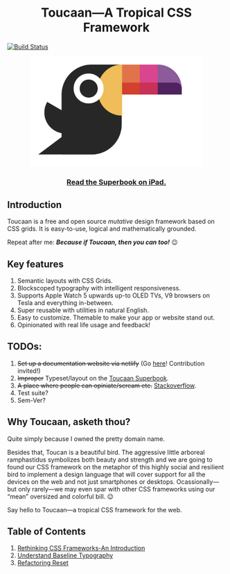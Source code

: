 <h1 align="center">Toucaan—A Tropical CSS Framework</h1>

[![Build Status](https://github.com/bookiza/toucaan/workflows/CI/badge.svg)](https://github.com/bookiza/toucaan/actions?workflow=CI)

<div align="center">
  <a href="http://toucaan.com">
    <img src="./assets/toucaan.png" alt="Toucaan-A Tropical CSS Framework" width="400">
  </a>
  <br>
  <h3>
    <a href="https://bubblin.io/cover/the-toucaan-framework-by-marvin-danig">Read the Superbook on iPad.</a>
  </h3>
</div>



## Introduction

Toucaan is a free and open source _mutative_ design framework based on CSS grids. It is easy-to-use, logical and mathematically grounded.

Repeat after me: **_Because if Toucaan, then you can too!_** 😉


## Key features

1. Semantic layouts with CSS Grids.
2. Blockscoped typography with intelligent responsiveness.
3. Supports Apple Watch 5 upwards up-to OLED TVs, V9 browsers on Tesla and everything in-between.
4. Super reusable with utilities in natural English.
5. Easy to customize. Themable to make your app or website stand out.
6. Opinionated with real life usage and feedback!


## TODOs:

1. ~~Set up a documentation website via netlify~~ (Go [here](https://github.com/bookiza/toucaan.docs)! Contribution invited!)
2. ~~Improper~~ Typeset/layout on the [Toucaan Superbook](https://github.com/marvindanig/toucaan-story-of-style).
3. ~~A place where people can opiniate/scream etc.~~ [Stackoverflow](https://stackoverflow.com/).
4. Test suite?
5. Sem-Ver?


## Why Toucaan, asketh thou?

Quite simply because I owned the pretty domain name.

Besides that, Toucan is a beautiful bird.
The aggressive little arboreal ramphastidus symbolizes both beauty and strength and we are going to found our CSS framework on the metaphor of this highly social and resilient bird to implement a design language that will cover support for all the devices on the web and not just smartphones or desktops.
Ocassionally—but only rarely—we may even spar with other CSS frameworks using our “mean” oversized and colorful bill. 😉

Say hello to Toucaan—a tropical CSS framework for the web.

## Table of Contents

1. [Rethinking CSS Frameworks-An Introduction](posts/2019-09-30-toucaan-introduction.md)
2. [Understand Baseline Typography](https://bubblin.io/blog/baseline-css)
3. [Refactoring Reset]()

